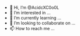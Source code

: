 - 👋 Hi, I’m @AcidcXC0o0L
- 👀 I’m interested in ...
- 🌱 I’m currently learning ...
- 💞️ I’m looking to collaborate on ...
- 📫 How to reach me ...

<!---
mcjohn-cena/mcjohn-cena is a ✨ special ✨ repository because its `README.md` (this file) appears on your GitHub profile.
You can click the Preview link to take a look at your changes.
--->
